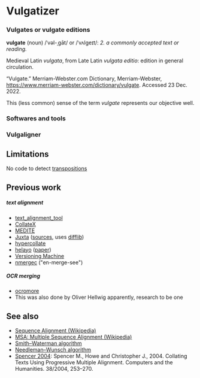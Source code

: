 # Vulgatizer

### Vulgates or vulgate editions

**vulgate** (noun) /ˈvəl-ˌgāt/ or /ˈvʌlɡeɪt/: *2. a commonly accepted text or reading.*

Medieval Latin *vulgata*, from Late Latin *vulgata editio*: edition in general circulation.

“Vulgate.” Merriam-Webster.com Dictionary, Merriam-Webster, https://www.merriam-webster.com/dictionary/vulgate. Accessed 23 Dec. 2022.

This (less common) sense of the term *vulgate* represents our objective well.

### Softwares and tools

### Vulgaligner

## Limitations

No code to detect [transpositions](http://multiversiondocs.blogspot.com/2008/10/transpositions.html)

## Previous work

##### text alignment

- [text_alignment_tool](https://gitlab.com/sofer_mahir/text_alignment_tool)
- [CollateX](https://collatex.net/about/)
- [MEDITE](http://www-poleia.lip6.fr/~ganascia/Medite_Project)
- [Juxta](https://wiki.digitalclassicist.org/Juxta) ([sources](https://github.com/performant-software/juxta-service), uses [difflib](https://github.com/java-diff-utils/java-diff-utils))
- [hypercollate](https://github.com/HuygensING/hyper-collate)
- [helayo](https://github.com/chchch/sanskrit-alignment) ([paper](https://joss.theoj.org/papers/10.21105/joss.04022))
- [Versioning Machine](http://v-machine.org/)
- [nmergec](http://digitalvariants.blogspot.com/2014/05/merging-multi-version-texts-mark-2.html) ("en-merge-see")

##### OCR merging

- [ocromore](https://github.com/UB-Mannheim/ocromore)
- This was also done by Oliver Hellwig apparently, research to be one

## See also

- [Sequence Alignment (Wikipedia)](https://en.wikipedia.org/wiki/Sequence_alignment)
- [MSA: Multiple Sequence Alignment (Wikipedia)](https://en.wikipedia.org/wiki/Multiple_sequence_alignment)
- [Smith–Waterman algorithm](https://en.wikipedia.org/wiki/Smith%E2%80%93Waterman_algorithm)
- [Needleman–Wunsch algorithm](https://en.wikipedia.org/wiki/Needleman%E2%80%93Wunsch_algorithm)
- [Spencer 2004](http://dx.doi.org/10.1007/s10579-004-8682-1): Spencer M., Howe and Christopher J., 2004. Collating Texts Using Progressive Multiple Alignment. Computers and the Humanities. 38/2004, 253–270.
